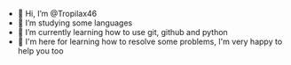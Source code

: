 - 👋 Hi, I’m @Tropilax46
- 👀 I’m studying some languages
- 🌱 I’m currently learning how to use git, github and python
- 🙌 I'm here for learning how to resolve some problems, I'm very happy to help you too
